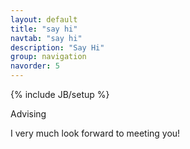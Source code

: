 ```yaml
---
layout: default
title: "say hi"
navtab: "say hi"
description: "Say Hi"
group: navigation
navorder: 5
---
```

{% include JB/setup %}


<div class="smalltitle text-left">Advising </div>
<div class="bigspacer"></div>

<div class="bigspacer"></div>

I very much look forward to meeting you!

[//]: # (We are recruiting motivated and hard-working people interested in Bayesian methods and computation, graphical models, sequential decision making, reinforcement learning and large-scale health data analytics. )

[//]: # (I am extremely fortunate to have worked with many excellent graduate students at UM. Under an apprenticeship model, I have been working closely with my students to gain practical research experience, which when combined with individual students’ particular strengths led to mutually rewarding collaborations and research results. My goal in mentoring is to train students who will be highly sought-after in areas of their interests upon graduation.)

[//]: # ()
[//]: # (I very much look forward to meeting you! Let's do the following to streamline the process. )

[//]: # ()
[//]: # (**Please send an email if none of the following applies to you!**)

[//]: # ()
[//]: # (## UMich Students)

[//]: # ()
[//]: # (- If you are an **UMich gradudate student interested in doing research**, such as doctoral/master theses, independent studies/readings, journal clubs, and lab meetings, send me an email with a brief description of interests, CV, transcript, and a link to your homepage &#40;if you have one&#41;. We will find a time to meet. You are also welcome to sign up for [office hours]&#40;https://calendly.com/zihaowang/office_hour_zhenke_wu&#41;.)

[//]: # ()
[//]: # (- If you are an **UMich undergraduate student interested in research**, please start by doing an independent study with me to find out if there is a good match. Please send me an email with a brief description of interests, CV, and transcript. We will find a time to meet. You are also welcome to sign up for [office hours]&#40;https://calendly.com/zihaowang/office_hour_zhenke_wu&#41;.)

[//]: # ()
[//]: # (- If you are an **UMich student with other questions** such as outreach activities, graduate school application, or asking for a reference letter, please send an email or sign up to come to [office hours]&#40;https://calendly.com/zihaowang/office_hour_zhenke_wu&#41;.)

[//]: # (	)
[//]: # (## Non-UMich Folks)

[//]: # ()
[//]: # (- If you are **interested in doing a postdoc**, please send me an email with a brief description of interests, CV, names of references, and a link to your homepage &#40;if you have one&#41;. This applies to current senior UMich graduate students in relevant disciplines who expect to graduate soon.)

[//]: # ()
[//]: # (- If you are **applying to study at the UMich**, there is no need to email me, please &#40;1&#41; apply to the UMich Biostat PhD/MS program, &#40;2&#41; mention my name in the application. I look forward to meeting you once you are admitted. If you are interested in developing graduate student fellowship application &#40;e.g., NSF Graduate Student Fellowship&#41;, please send me an email with a brief description of interests, CV, and transcript. We will find a time to meet. You are also welcome to sign up for [office hours]&#40;https://calendly.com/zihaowang/office_hour_zhenke_wu&#41;.)

[//]: # ()
[//]: # (- If you are **interested in a temporary research position**, this is available at a non-regular basis and depends on projects and funding. Because of may such requests, unfortunately we are not able to respond to all such inquiries.)

[//]: # ()
[//]: # (- If you are **interested in other collaborations**, please send me an email.)

